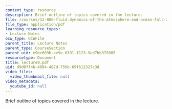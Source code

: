 ```yaml
---
content_type: resource
description: Brief outline of topics covered in the lecture.
file: /courses/12-800-fluid-dynamics-of-the-atmosphere-and-ocean-fall-2004/d9d0ff4b4084467d756b69f612327c3d_lecture9.pdf
file_type: application/pdf
learning_resource_types:
- Lecture Notes
ocw_type: OCWFile
parent_title: Lecture Notes
parent_type: CourseSection
parent_uid: e9bc603b-ee9e-6391-f123-9ed7bb379805
resourcetype: Document
title: lecture9.pdf
uid: d9d0ff4b-4084-467d-756b-69f612327c3d
video_files:
  video_thumbnail_file: null
video_metadata:
  youtube_id: null
---
```

Brief outline of topics covered in the lecture.
